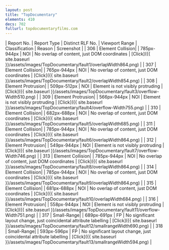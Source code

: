 ```yaml
---
layout: post
title: "TopDocumentary"
elements: 410
decs: 702
fullurl: topdocumentaryfilms.com
---
```

| Report No. | Report Type | Distinct RLF No. | Viewport Range | Classification | Reason | Screenshot |
| 306 | Element Collision| | 785px-944px | NOI | No overlap of content, just DOM coordinates | [Click]({{ site.baseurl }}/assets/images/TopDocumentary/fault1/overlapWidth864.png) |
| 307 | Element Collision| | 765px-944px | NOI | No overlap of content, just DOM coordinates | [Click]({{ site.baseurl }}/assets/images/TopDocumentary/fault2/overlapWidth854.png) |
| 308 | Element Protrusion| | 509px-512px | NOI | Element is not visibly protruding | [Click]({{ site.baseurl }}/assets/images/TopDocumentary/fault3/overflow-Width510.png) |
| 309 | Element Protrusion| | 566px-944px | NOI | Element is not visibly protruding | [Click]({{ site.baseurl }}/assets/images/TopDocumentary/fault4/overflow-Width755.png) |
| 310 | Element Collision| | 682px-688px | NOI | No overlap of content, just DOM coordinates | [Click]({{ site.baseurl }}/assets/images/TopDocumentary/fault5/overlapWidth685.png) |
| 311 | Element Collision| | 785px-944px | NOI | No overlap of content, just DOM coordinates | [Click]({{ site.baseurl }}/assets/images/TopDocumentary/fault6/overlapWidth864.png) |
| 312 | Element Protrusion| | 549px-944px | NOI | Element is not visibly protruding | [Click]({{ site.baseurl }}/assets/images/TopDocumentary/fault7/overflow-Width746.png) |
| 313 | Element Collision| | 785px-944px | NOI | No overlap of content, just DOM coordinates | [Click]({{ site.baseurl }}/assets/images/TopDocumentary/fault8/overlapWidth864.png) |
| 314 | Element Collision| | 785px-944px | NOI | No overlap of content, just DOM coordinates | [Click]({{ site.baseurl }}/assets/images/TopDocumentary/fault9/overlapWidth864.png) |
| 315 | Element Collision| | 681px-688px | NOI | No overlap of content, just DOM coordinates | [Click]({{ site.baseurl }}/assets/images/TopDocumentary/fault10/overlapWidth684.png) |
| 316 | Element Protrusion| | 558px-944px | NOI | Element is not visibly protruding | [Click]({{ site.baseurl }}/assets/images/TopDocumentary/fault11/overflow-Width751.png) |
| 317 | Small-Range| | 689px-691px | FP | No significant layout change, just coincidental attribute labelling | [Click]({{ site.baseurl }}/assets/images/TopDocumentary/fault12/smallrangeWidth690.png) |
| 318 | Small-Range| | 593px-596px | FP | No significant layout change, just coincidental attribute labelling | [Click]({{ site.baseurl }}/assets/images/TopDocumentary/fault13/smallrangeWidth594.png) |
